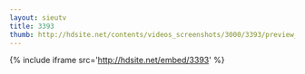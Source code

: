 ```yaml
---
layout: sieutv
title: 3393
thumb: http://hdsite.net/contents/videos_screenshots/3000/3393/preview_360p.mp4.jpg
---
```

{% include iframe src='http://hdsite.net/embed/3393' %}
 
